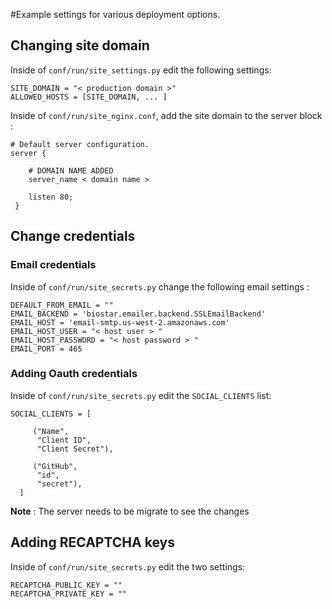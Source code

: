 #Example settings for various deployment options.


## Changing site domain

Inside of `conf/run/site_settings.py` edit the following settings:

    SITE_DOMAIN = "< production domain >"
    ALLOWED_HOSTS = [SITE_DOMAIN, ... ]


Inside of `conf/run/site_nginx.conf`, add the site domain to the server block :
    
    
    # Default server configuration.
    server {
        
        # DOMAIN NAME ADDED
        server_name < domain name >
        
        listen 80;
     }


## Change credentials 


### Email credentials
Inside of `conf/run/site_secrets.py` change the following email settings :
    
    DEFAULT_FROM_EMAIL = ""
    EMAIL_BACKEND = 'biostar.emailer.backend.SSLEmailBackend'
    EMAIL_HOST = 'email-smtp.us-west-2.amazonaws.com'
    EMAIL_HOST_USER = "< host user > "
    EMAIL_HOST_PASSWORD = "< host password > "
    EMAIL_PORT = 465

### Adding Oauth credentials 

Inside of `conf/run/site_secrets.py` edit the `SOCIAL_CLIENTS` list:


    SOCIAL_CLIENTS = [
    
         ("Name",
          "Client ID",
          "Client Secret"),
          
         ("GitHub",
          "id",
          "secret"),
      ]

**Note** : The server needs to be migrate to see the changes 

## Adding RECAPTCHA keys

Inside of `conf/run/site_secrets.py` edit the two settings:
 
    RECAPTCHA_PUBLIC_KEY = ""
    RECAPTCHA_PRIVATE_KEY = ""

 